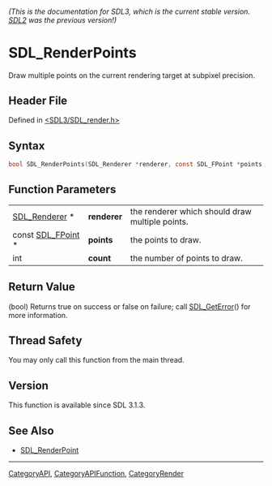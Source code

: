 ###### (This is the documentation for SDL3, which is the current stable version. [SDL2](https://wiki.libsdl.org/SDL2/) was the previous version!)
# SDL_RenderPoints

Draw multiple points on the current rendering target at subpixel precision.

## Header File

Defined in [<SDL3/SDL_render.h>](https://github.com/libsdl-org/SDL/blob/main/include/SDL3/SDL_render.h)

## Syntax

```c
bool SDL_RenderPoints(SDL_Renderer *renderer, const SDL_FPoint *points, int count);
```

## Function Parameters

|                                  |              |                                                 |
| -------------------------------- | ------------ | ----------------------------------------------- |
| [SDL_Renderer](SDL_Renderer) *   | **renderer** | the renderer which should draw multiple points. |
| const [SDL_FPoint](SDL_FPoint) * | **points**   | the points to draw.                             |
| int                              | **count**    | the number of points to draw.                   |

## Return Value

(bool) Returns true on success or false on failure; call
[SDL_GetError](SDL_GetError)() for more information.

## Thread Safety

You may only call this function from the main thread.

## Version

This function is available since SDL 3.1.3.

## See Also

- [SDL_RenderPoint](SDL_RenderPoint)

----
[CategoryAPI](CategoryAPI), [CategoryAPIFunction](CategoryAPIFunction), [CategoryRender](CategoryRender)

